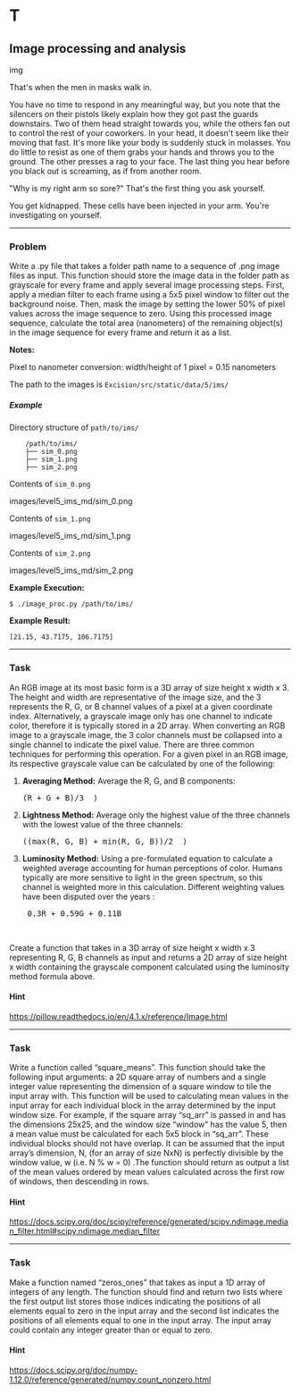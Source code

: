 T
=====

Image processing and analysis
--------

img

That's when the men in masks walk in.

You have no time to respond in any meaningful way, but you note that the silencers on their pistols likely explain how they got past the guards downstairs. Two of them head straight towards you, while the others fan out to control the rest of your coworkers. In your head, it doesn't seem like their moving that fast. It's more like your body is suddenly stuck in molasses. You do little to resist as one of them grabs your hands and throws you to the ground. The other presses a rag to your face. The last thing you hear before you black out is screaming, as if from another room.

"Why is my right arm so sore?" That's the first thing you ask yourself.  

You get kidnapped. These cells have been injected in your arm. You're investigating on yourself.

---

### Problem

Write a .py file that takes a folder path name to a sequence of .png image files as input. This function should store the image data in the folder path as grayscale for every frame and apply several image processing steps. First, apply a median filter to each frame using a 5x5 pixel window to filter out the background noise. Then, mask the image by setting the lower 50% of pixel values across the image sequence to zero. Using this processed image sequence, calculate the total area (nanometers) of the remaining object(s) in the image sequence for every frame and return it as a list.

**Notes:**

Pixel to nanometer conversion: width/height of 1 pixel = 0.15 nanometers

The path to the images is `Excision/src/static/data/5/ims/`

##### Example

Directory structure of `path/to/ims/`

        /path/to/ims/
        ├── sim_0.png
        ├── sim_1.png
        ├── sim_2.png

Contents of `sim_0.png`

images/level5_ims_md/sim_0.png

Contents of `sim_1.png`

images/level5_ims_md/sim_1.png

Contents of `sim_2.png`

images/level5_ims_md/sim_2.png


**Example Execution:**

`$ ./image_proc.py /path/to/ims/`

**Example Result:**

    [21.15, 43.7175, 106.7175]


---

### Task

An RGB image at its most basic form is a 3D array of size height x width x 3. The height and width are representative of the image size, and the 3 represents the R, G, or B channel values of a pixel at a given coordinate index. Alternatively, a grayscale image only has one channel to indicate color, therefore it is typically stored in a 2D array. When converting an RGB image to a grayscale image, the 3 color channels must be collapsed into a single channel to indicate the pixel value. There are three common techniques for performing this operation. For a given pixel in an RGB image, its respective grayscale value can be calculated by one of the following:  

1. **Averaging Method:** Average the R, G, and B components: <pre>(R + G + B)/3  )</pre>

2. **Lightness Method:** Average only the highest value of the three channels with the lowest value of the three channels: <pre>((max(R, G, B) + min(R, G, B))/2  )</pre>

3. **Luminosity Method:** Using a pre-formulated equation to calculate a weighted average accounting for human perceptions of color. Humans typically are more sensitive to light in the green spectrum, so this channel is weighted more in this calculation. Different weighting values have been disputed over the years : <pre> 0.3R + 0.59G + 0.11B </pre>  

Create a function that takes in a 3D array of size height x width x 3 representing R, G, B channels as input and returns a 2D array of size height x width containing the grayscale component calculated using the luminosity method formula above.

#### Hint

https://pillow.readthedocs.io/en/4.1.x/reference/Image.html

---

### Task

Write a function called “square_means”. This function should take the following input arguments: a 2D square array of numbers and a single integer value representing the dimension of a square window to tile the input array with. This function will be used to calculating mean values in the input array for each individual block in the array determined by the input window size. For example, if the square array “sq_arr” is passed in and has the dimensions 25x25, and the window size “window” has the value 5, then a mean value must be calculated for each 5x5 block in “sq_arr”. These individual blocks should not have overlap. It can be assumed that the input array’s dimension, N, (for an array of size NxN) is perfectly divisible by the window value, w (i.e. N % w = 0) .The function should return as output a list of the mean values ordered by mean values calculated across the first row of windows, then descending in rows.

#### Hint

https://docs.scipy.org/doc/scipy/reference/generated/scipy.ndimage.median_filter.html#scipy.ndimage.median_filter

---

### Task

Make a function named “zeros_ones” that takes as input a 1D array of integers of any length. The function should find and return two lists where the first output list stores those indices indicating the positions of all elements equal to zero in the input array and the second list indicates the positions of all elements equal to one in the input array. The input array could contain any integer greater than or equal to zero.

#### Hint

https://docs.scipy.org/doc/numpy-1.12.0/reference/generated/numpy.count_nonzero.html
